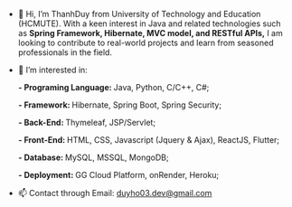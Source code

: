 - 👋 Hi, I’m ThanhDuy from University of Technology and Education (HCMUTE). With a keen interest in Java and related technologies such as <b> Spring Framework, Hibernate, MVC model, and RESTful APIs,</b> I am looking to contribute to real-world projects and learn from seasoned professionals in the field.
- 👀 I’m interested in:
   
  <b>- Programing Language: </b> Java, Python, C/C++, C#;

  <b>- Framework:  </b> Hibernate, Spring Boot, Spring Security;

  <b>- Back-End:  </b> Thymeleaf, JSP/Servlet;

  <b>- Front-End:  </b>HTML, CSS, Javascript (Jquery & Ajax), ReactJS, Flutter;

  <b>- Database:  </b>MySQL, MSSQL, MongoDB;

  <b>- Deployment:  </b>GG Cloud Platform, onRender, Heroku;

- 📫 Contact through Email: duyho03.dev@gmail.com

